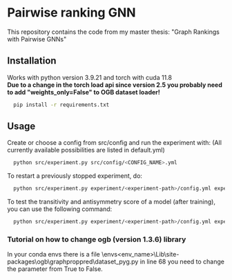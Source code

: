 # Pairwise ranking GNN
This repository contains the code from my master thesis: "Graph Rankings with Pairwise GNNs"

## Installation
Works with python version 3.9.21 and torch with cuda 11.8\
**Due to a change in the torch load api since version 2.5 you probably need to add "weights_only=False" to OGB dataset loader!**
```bash
  pip install -r requirements.txt
```

## Usage
Create or choose a config from src/config and run the experiment with:
(All currently available possibilities are listed in default.yml)
```bash
  python src/experiment.py src/config/<CONFIG_NAME>.yml
```
To restart a previously stopped experiment, do:
```bash
  python src/experiment.py experiment/<experiment-path>/config.yml experiment/<experiment-path>/epoch<epoch-number>_state.pt
```
To test the transitivity and antisymmetry score of a model (after training), you can use the following command:
```bash
  python src/experiment.py experiment/<experiment-path>/config.yml experiment/<experiment-path>/epoch<epoch-number>_state.pt properties
```

### Tutorial on how to change ogb (version 1.3.6) library
In your conda envs there is a file \envs\<env_name>\Lib\site-packages\ogb\graphproppred\dataset_pyg.py 
in line 68 you need to change the parameter from True to False.
